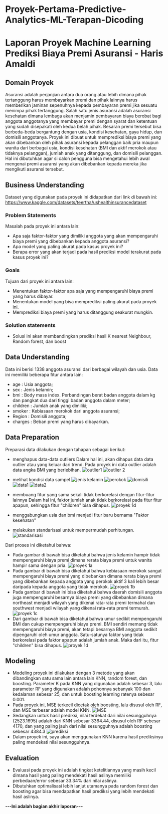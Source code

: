 # Proyek-Pertama-Predictive-Analytics-ML-Terapan-Dicoding
# Laporan Proyek Machine Learning Prediksi Biaya Premi Asuransi - Haris Amaldi

## Domain Proyek

Asuransi adalah perjanjian antara dua orang atau lebih dimana pihak tertanggung harus membayarkan premi dan pihak lainnya harus memberikan jaminan sepenuhnya kepada pembayaran premi jika sesuatu menimpa pihak tertanggung.
Salah satu jenis asuransi adalah asuransi kesehatan dimana lembaga akan menjamin pembayaran biaya berobat bagi anggota anggotanya yang membayar premi dengan syarat dan ketentuan yang sudah disepakati oleh kedua belah pihak.
Besaran premi tersebut bisa berbeda-beda bergantung dengan usia, kondisi kesehatan, gaya hidup, dan domisili anggotanya.
Proyek ini dibuat untuk memprediksi biaya premi yang akan dibebankan oleh pihak asuransi kepada pelanggan baik pria maupun wanita dari berbagai usia, kondisi kesehatan (BMI dan aktif merokok atau tidaknya pelanggan), jumlah anak yang ditanggung, dan domisili pelanggan.
Hal ini dibutuhkan agar si calon pengguna bisa mengetahui lebih awal mengenai premi asuransi yang akan dibebankan kepada mereka jika mengikuti asuransi tersebut.


## Business Understanding
Dataset yang digunakan pada proyek ini didapatkan dari link di bawah ini:
https://www.kaggle.com/datasets/teertha/ushealthinsurancedataset

### Problem Statements

Masalah pada proyek ini antara lain:
- Apa saja faktor-faktor yang dimiliki anggota yang akan mempengaruhi biaya premi yang dibebankan kepada anggota asuransi?
- Apa model yang paling akurat pada kasus proyek ini?
- Berapa error yang akan terjadi pada hasil prediksi model terakurat pada kasus proyek ini?


### Goals

Tujuan dari proyek ini antara lain:
- Menentukan faktor-faktor apa saja yang mempengaruhi biaya premi yang harus dibayar.
- Menentukan model yang bisa memprediksi paling akurat pada proyek ini.
- Memprediksi biaya premi yang harus ditanggung seakurat mungkin.

### Solution statements
- Solusi ini akan membandingkan prediksi hasil K nearest Neighbour, Random forest, dan boost


## Data Understanding
Data ini berisi 1338 anggota asuransi dari berbagai wilayah dan usia. Data ini memiliki beberapa fitur antara lain:
- age : Usia anggota;
- sex : Jenis kelamin;
- bmi : Body mass index. Perbandingan berat badan anggota dalam kg dan pangkat dua dari tinggi badan anggota dalam meter;
- children : Jumlah anak yang dimiliki; 
- smoker : Kebiasaan merokok dari anggota asuransi;
- Region : Domisili anggota;
- charges : Beban premi yang harus dibayarkan.

## Data Preparation
Preparasi data dilakukan dengan tahapan sebagai berikut:
- menghapus data-data outliers 
  Dalam hal ini, akan dihapus data data outlier atau yang keluar dari trend. Pada proyek ini data outlier adalah data angka BMI yang berlebihan.
  ![outlier1](https://user-images.githubusercontent.com/106704301/185286463-05ba9db6-7bd7-4a09-b31f-9e0a627943ed.png)
![outlier 2](https://user-images.githubusercontent.com/106704301/185286476-f2c216a4-7923-4ed5-abd7-52fdd27f4ddf.png)
- melihat kondisi data sampel
![jenis kelamin](https://user-images.githubusercontent.com/106704301/185286627-ddba4e62-7d94-4bc9-8642-55db5c490a04.png)
![perokok](https://user-images.githubusercontent.com/106704301/185286634-bc6fe4db-ec48-4011-859e-4912db5d9177.png)
![domisili](https://user-images.githubusercontent.com/106704301/185286649-2f4e9064-c283-4b25-b39b-9d6a10a68847.png)
![data1](https://user-images.githubusercontent.com/106704301/185286658-d86159d2-1b73-4321-8b8d-ec3bed4e6a3d.png)
![data2](https://user-images.githubusercontent.com/106704301/185286664-a749ffca-0fe1-45aa-aaee-e37b83df29cd.png)

- membuang fitur yang sama sekali tidak berkorelasi dengan fitur-fitur lainnya 
Dalam hal ini, faktor jumlah anak tidak berkorelasi pada fitur fitur apapun, sehingga fitur "children" bisa dihapus.
![proyek 1d](https://user-images.githubusercontent.com/106704301/185286823-394aab8c-4005-4edf-b07e-cb9d5d667120.png)

- menggabungkan usia dan bmi menjadi fitur baru bernama "Faktor kesehatan"
- melakukan standarisasi untuk mempermudah perhitungan.
![standarisasi](https://user-images.githubusercontent.com/106704301/185287071-deaa77b6-8754-473c-9c07-6a0d402e23a4.png)

Dari proses ini diketahui bahwa:
- Pada gambar di bawah bisa diketahui bahwa jenis kelamin hampir tidak mempengaruhi biaya premi dimana rerata biaya premi untuk wanita hampir sama dengan pria.
![proyek 1a](https://user-images.githubusercontent.com/106704301/185205315-81c19e62-a6ad-47b2-9ee0-bd9c8fa01361.png)
- Pada gambar di bawah bisa diketahui bahwa kebiasaan merokok sangat mempengaruhi biaya premi yang dibebankan dimana rerata biaya premi yang dibebankan kepada anggota yang perokok aktif 3 kali lebih besar daripada kepada anggota yang tidak merokok.
![proyek 1b](https://user-images.githubusercontent.com/106704301/185205721-c58ca518-8532-4e7e-a384-0f206f049444.png)
- Pada gambar di bawah ini bisa diketahui bahwa daerah domisili anggota juga mempengaruhi besarnya biaya premi yang dibebankan dimana northeast menjadi wilayah yang dikenai rata-rata premi termahal dan southwest menjadi wilayah yang dikenai rata-rata premi termurah.
![proyek 1c](https://user-images.githubusercontent.com/106704301/185206543-7cf45196-d881-44ca-8731-273d577575cf.png)
- Dari gambar di bawah bisa diketahui bahwa umur sedikit mempengaruhi BMI dan cukup mempengaruhi biaya premi. BMI sendiri memang tidak mempengaruhi biaya premi, akan tetapi besarnya BMI anggota sedikit dipengaruhi oleh umur anggota. Satu-satunya faktor yang tidak berkorelasi pada faktor apapun adalah jumlah anak. Maka dari itu, fitur "children" bisa dihapus.
![proyek 1d](https://user-images.githubusercontent.com/106704301/185207129-4b0f7832-f308-47be-a609-635f01bfd041.png)

## Modeling
- Modeling proyek ini dilakukan dengan 3 metode yang akan dibandingkan satu sama lain antara lain KNN, random forest, dan boosting. Parameter K pada KNN yang digunakan adalah sebesar 3, lalu parameter RF yang digunakan adalah pohonnya sebanyak 100 dan kedalaman sebesar 25, dan untuk boosting learning ratenya sebesar 0.001.
- Pada proyek ini, MSE terkecil dicetak oleh boosting, lalu disusul oleh RF, dan MSE terbesar adalah model KNN.
![MSE](https://user-images.githubusercontent.com/106704301/185289185-e0ffa27f-ffa4-4091-baec-79d88ef1b648.png)
- Sedangkan untuk hasil prediksi, nilai terdekat dari nilai sesungguhnya (2523.1695) adalah dari KNN sebesar 3364.44, disusul oleh RF sebesar 4170, dan yang paling jauh dari nilai sesungguhnya adalah boosting sebesar 4384.3
![prediksi](https://user-images.githubusercontent.com/106704301/185289208-bedcb92e-50e1-4ba2-9219-4f410685a308.png)
- Dalam proyek ini, saya akan menggunakan KNN karena hasil prediksinya paling mendekati nilai sesungguhnya.

## Evaluation
- Evaluasi pada proyek ini adalah tingkat ketelitiannya yang masih kecil dimana hasil yang paling mendekati hasil aslinya memiliki perbedaan/error sebesar 33.34% dari nilai aslinya.
- Dibutuhkan optimalisasi lebih lanjut utamanya pada random forest dan boosting agar bisa mendapatkan hasil prediksi yang lebih mendekati hasil aslinya.

**---Ini adalah bagian akhir laporan---**

